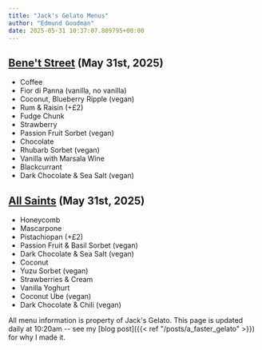 ```yaml
---
title: "Jack's Gelato Menus"
author: "Edmund Goodman"
date: 2025-05-31 10:37:07.809795+00:00
---
```


## [Bene't Street](https://www.jacksgelato.com/bene-t-street-menu) (May 31st, 2025)

- Coffee
- Fior di Panna (vanilla, no vanilla)
- Coconut, Blueberry Ripple (vegan)
- Rum & Raisin (+£2)
- Fudge Chunk
- Strawberry
- Passion Fruit Sorbet (vegan)
- Chocolate
- Rhubarb Sorbet (vegan)
- Vanilla with Marsala Wine
- Blackcurrant
- Dark Chocolate & Sea Salt (vegan)


## [All Saints](https://www.jacksgelato.com/all-saints-menu) (May 31st, 2025)

- Honeycomb
- Mascarpone
- Pistachiopan (+£2)
- Passion Fruit & Basil Sorbet (vegan)
- Dark Chocolate & Sea Salt (vegan)
- Coconut
- Yuzu Sorbet (vegan)
- Strawberries & Cream
- Vanilla Yoghurt
- Coconut Ube (vegan)
- Dark Chocolate & Chili (vegan)

All menu information is property of Jack's Gelato. This page is
updated daily at 10:20am -- see my
[blog post]({{< ref "/posts/a_faster_gelato" >}}) for why I made it.
